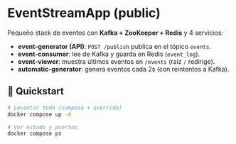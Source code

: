 # EventStreamApp (public)

Pequeño stack de eventos con **Kafka + ZooKeeper + Redis** y 4 servicios:
- **event-generator (API)**: `POST /publish` publica en el tópico `events`.
- **event-consumer**: lee de Kafka y guarda en Redis (`event_log`).
- **event-viewer**: muestra últimos eventos en `/events` (raíz `/` redirige).
- **automatic-generator**: genera eventos cada 2s (con reintentos a Kafka).

## 🚀 Quickstart

```bash
# Levantar todo (compose + override)
docker compose up -d

# Ver estado y puertos
docker compose ps

